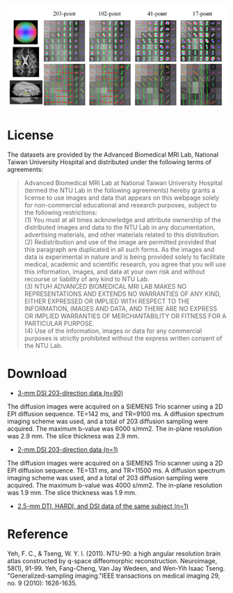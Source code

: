 
![ntu_dsi](/images/ntu_dsi.png)

# License

The datasets are provided by the Advanced Biomedical MRI Lab, National Taiwan University Hospital and distributed under the following terms of agreements:

> Advanced Biomedical MRI Lab at National Taiwan University Hospital (termed the NTU Lab in the following agreements) hereby grants a license to use images and data that appears on this webpage solely for non-commercial educational and research purposes, subject to the following restrictions:<br>
> (1) You must at all times acknowledge and attribute ownership of the distributed images and data to the NTU Lab in any documentation, advertising materials, and other materials related to this distribution.<br>
> (2) Redistribution and use of the image are permitted provided that this paragraph are duplicated in all such forms. As the images and data is experimental in nature and is being provided solely to facilitate medical, academic and scientific research, you agree that you will use this information, images, and data at your own risk and without recourse or liability of any kind to NTU Lab.<br>
> (3) NTUH ADVANCED BIOMEDICAL MRI LAB MAKES NO REPRESENTATIONS AND EXTENDS NO WARRANTIES OF ANY KIND, EITHER EXPRESSED OR IMPLIED WITH RESPECT TO THE INFORMATION, IMAGES AND DATA, AND THERE ARE NO EXPRESS OR IMPLIED WARRANTIES OF MERCHANTABILITY OR FITNESS FOR A PARTICULAR PURPOSE.<br>
> (4) Use of the information, images or data for any commercial purposes is strictly prohibited without the express written consent of the NTU Lab.

# Download

- [3-mm DSI 203-direction data (n=90)](https://pitt-my.sharepoint.com/:f:/g/personal/yehfc_pitt_edu/Eh3uFZ8UdfREmbAXTkRbZE4BeZBEI_DaZlkx01BApzuXsQ?e=to0Hq9)

The diffusion images were acquired on a SIEMENS Trio scanner using a 2D EPI diffusion sequence. TE=142 ms, and TR=9100 ms. A diffusion spectrum imaging scheme was used, and a total of 203 diffusion sampling were acquired. The maximum b-value was 6000 s/mm2. The in-plane resolution was 2.9 mm. The slice thickness was 2.9 mm.

- [2-mm DSI 203-direction data (n=1)](https://pitt-my.sharepoint.com/:f:/g/personal/yehfc_pitt_edu/EmEs7GztOl1InBsGv0wEv0QBbhrqG3hzIX4dOUTkk__v9Q?e=EIKnTy)

The diffusion images were acquired on a SIEMENS Trio scanner using a 2D EPI diffusion sequence. TE=131 ms, and TR=11500 ms. A diffusion spectrum imaging scheme was used, and a total of 203 diffusion sampling were acquired. The maximum b-value was 4000 s/mm2. The in-plane resolution was 1.9 mm. The slice thickness was 1.9 mm.

- [2.5-mm DTI, HARDI, and DSI data of the same subject (n=1)](https://pitt-my.sharepoint.com/:f:/g/personal/yehfc_pitt_edu/Et9rFKQiG6hOuEIdmnevB50BAztbi8AbpM2NNPQAvYyQPg?e=yCbdaj)

# Reference

Yeh, F. C., & Tseng, W. Y. I. (2011). NTU-90: a high angular resolution brain atlas constructed by q-space diffeomorphic reconstruction. Neuroimage, 58(1), 91-99.
Yeh, Fang-Cheng, Van Jay Wedeen, and Wen-Yih Isaac Tseng. "Generalized-sampling imaging."IEEE transactions on medical imaging 29, no. 9 (2010): 1626-1635.
